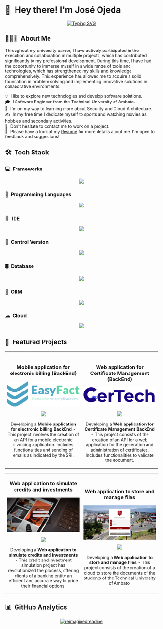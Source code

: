 <!-- <img alt="Night Coding" src="https://tenor.com/embed.js" width='40' align="left"/>
<h2>Hey there! I'm José Ojeda</h2> -->

# 👋 &nbsp;Hey there! I'm José Ojeda

<div style="text-align: center;">

[![Typing SVG](https://readme-typing-svg.herokuapp.com?font=Architects+Daughter&color=7AF79A&size=30&lines=Hey!+I'm+José!;I'm+a+Backend+Developer...;I'm+also+Software+Engineer;And+I'm+a+proud+Ecuadorian+🇪🇨)](https://git.io/typing-svg)

</div>

## 👨🏻‍💻 &nbsp;About Me

Throughout my university career, I have actively participated in the execution and collaboration in multiple projects, which has contributed significantly to my professional development. During this time, I have had the opportunity to immerse myself in a wide range of tools and technologies, which has strengthened my skills and knowledge comprehensively. This experience has allowed me to acquire a solid foundation in problem solving and implementing innovative solutions in collaborative environments.

💡 &nbsp;I like to explore new technologies and develop software solutions.\
🎓 &nbsp;I Software Engineer from the Technical University of Ambato.\
🌱 &nbsp;I'm on my way to learning more about Security and Cloud Architecture.\
✍️ &nbsp;In my free time I dedicate myself to sports and watching movies as hobbies and secondary activities.\
💬 &nbsp;Don't hesitate to contact me to work on a project.\
📄 &nbsp;Please have a look at my [Résumé](https://www.adityavsingh.com/resume.html) for more details about me. I'm open to feedback and suggestions!

## 🛠 &nbsp;Tech Stack

### 💻 &nbsp;Frameworks

<p align="center">
  <a href="https://skillicons.dev">
    <img src="https://skillicons.dev/icons?i=next,react,nodejs,django,fastapi" />
  </a>
</p>

### 🚀 &nbsp;Programming Languages

<p align="center">
  <a href="https://skillicons.dev">
    <img src="https://skillicons.dev/icons?i=python,java,javascript" />
  </a>
</p>

### 📝 &nbsp; IDE

<p align="center">
  <a href="https://skillicons.dev">
    <img src="https://skillicons.dev/icons?i=vscode,eclipse,anaconda" />
  </a>
</p>

### 📂 &nbsp;Control Version

<p align="center">
  <a href="https://skillicons.dev">
    <img src="https://skillicons.dev/icons?i=git,github" />
  </a>
</p>

### 🛢️ &nbsp;Database

<p align="center">
  <a href="https://skillicons.dev">
    <img src="https://skillicons.dev/icons?i=postgres,mysql,sqlite" />
  </a>
</p>

### 🧩 &nbsp;ORM

<p align="center">
  <a href="https://skillicons.dev">
    <img src="https://skillicons.dev/icons?i=prisma" />
  </a>
</p>

### ☁ &nbsp;Cloud

<p align="center">
  <a href="https://skillicons.dev">
    <img src="https://skillicons.dev/icons?i=googlecloud" />
  </a>
</p>

## 🌟 &nbsp;Featured Projects
<table>
<tr>
<td width="50%">
  <h3 align="center">Mobile application for electronic billing (BackEnd)</h3>
  <div align="center">
    <a href="https://github.com/jojeda5171/EasyFact" target="_blank"><img src="img/projects/EasyFact.svg" width="400" alt="EasyFact"></a>
    <p>
      <a href="https://github.com/jojeda5171/EasyFact" target="_blank">
        <img src="https://img.shields.io/badge/CODE-80ffaa?style=for-the-badge&logo=github&logoColor=black">
      </a>
    </p>
    <p>Developing a <strong>Mobile application for electronic billing BackEnd</strong> - This project involves the creation of an API for a mobile electronic invoicing application. Includes functionalities and sending of emails as indicated by the SRI.</p>
  </div>                
</td>

<td width="50%">
  <br>
  <h3 align="center">Web application for Certificate Management (BackEnd)</h3>
  <div align="center">
    <a href="https://github.com/jojeda517/Certech-BackEnd" target="_blank"><img src="img/projects/Certech.png" width="400" alt="CerTech"></a>
    <br>
    <p>
      <a href="https://github.com/jojeda517/Certech-BackEnd" target="_blank">
        <img src="https://img.shields.io/badge/CODE-80ffaa?style=for-the-badge&logo=github&logoColor=black">
      </a>
    </p>
    <p>Developing a <strong>Web application for Certificate Management BackEnd</strong> - This project consists of the creation of an API for a web application for the generation and administration of certificates. Includes functionalities to validate the document.</p>
  </div>   
</td> 
</table>   
<table>
<tr>
<td width="50%">
  <h3 align="center">Web application to simulate credits and investments</h3>
  <div align="center">
    <a href="https://github.com/jojeda5171/planifica-facil" target="_blank"><img src="img/projects/PlanificaFacil.png" width="400" alt="Planifica Fácil"></a>
    <p>
      <a href="https://github.com/jojeda5171/planifica-facil" target="_blank">
        <img src="https://img.shields.io/badge/CODE-80ffaa?style=for-the-badge&logo=github&logoColor=black">
      </a>
    </p>
    <p>Developing a <strong>Web application to simulate credits and investments</strong> - This credit and investment simulation project has revolutionized the process, offering clients of a banking entity an efficient and accurate way to price their financial options.</p>
  </div>                
</td>

<td width="50%">
  <br>
  <h3 align="center">Web application to store and manage files</h3>
  <div align="center">
    <a href="https://github.com/jojeda517/Seguridad-Frontend" target="_blank"><img src="img/projects/GestorArchivos.png" width="400" alt="MOvil book store"></a>
    <br>
    <p>
      <a href="https://github.com/jojeda517/Seguridad-Frontend" target="_blank">
        <img src="https://img.shields.io/badge/CODE-80ffaa?style=for-the-badge&logo=github&logoColor=black">
      </a>
    </p>
    <p>Developing a <strong>Web application to store and manage files</strong> - This project consists of the creation of a cloud to store the documents of the students of the Technical University of Ambato.</p>
  </div>   
</td> 
</table>   
</div>

## 📊 &nbsp;GitHub Analytics

<p align="center">
<a href="https://github.com/jojeda5171">
  <img src="https://myreadme.vercel.app/api/embed/jojeda5171color=D9AB73&include_all_commits=true&count_private=true&panels=userstatistics,toprepositories,toplanguages,commitgraph&color=D9AB73" alt="reimaginedreadme">
  <!-- <img height="180em" src="https://github-readme-stats-eight-theta.vercel.app/api?username=jojeda5171&show_icons=true&theme=algolia&include_all_commits=true&count_private=true"/>
  <img height="180em" src="https://github-readme-stats.vercel.app/api/top-langs/?username=jojeda5171&theme=algolia"/> -->
</a>
</p>
